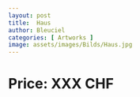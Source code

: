 ```yaml
---
layout: post
title:  Haus
author: Bleuciel
categories: [ Artworks ]
image: assets/images/Bilds/Haus.jpg
---
```

# Price: XXX CHF
